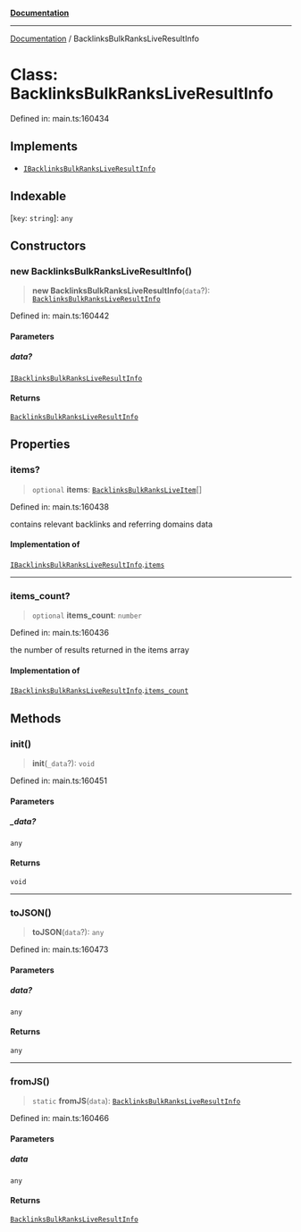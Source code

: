 [**Documentation**](../README.md)

***

[Documentation](../README.md) / BacklinksBulkRanksLiveResultInfo

# Class: BacklinksBulkRanksLiveResultInfo

Defined in: main.ts:160434

## Implements

- [`IBacklinksBulkRanksLiveResultInfo`](../interfaces/IBacklinksBulkRanksLiveResultInfo.md)

## Indexable

\[`key`: `string`\]: `any`

## Constructors

### new BacklinksBulkRanksLiveResultInfo()

> **new BacklinksBulkRanksLiveResultInfo**(`data`?): [`BacklinksBulkRanksLiveResultInfo`](BacklinksBulkRanksLiveResultInfo.md)

Defined in: main.ts:160442

#### Parameters

##### data?

[`IBacklinksBulkRanksLiveResultInfo`](../interfaces/IBacklinksBulkRanksLiveResultInfo.md)

#### Returns

[`BacklinksBulkRanksLiveResultInfo`](BacklinksBulkRanksLiveResultInfo.md)

## Properties

### items?

> `optional` **items**: [`BacklinksBulkRanksLiveItem`](BacklinksBulkRanksLiveItem.md)[]

Defined in: main.ts:160438

contains relevant backlinks and referring domains data

#### Implementation of

[`IBacklinksBulkRanksLiveResultInfo`](../interfaces/IBacklinksBulkRanksLiveResultInfo.md).[`items`](../interfaces/IBacklinksBulkRanksLiveResultInfo.md#items)

***

### items\_count?

> `optional` **items\_count**: `number`

Defined in: main.ts:160436

the number of results returned in the items array

#### Implementation of

[`IBacklinksBulkRanksLiveResultInfo`](../interfaces/IBacklinksBulkRanksLiveResultInfo.md).[`items_count`](../interfaces/IBacklinksBulkRanksLiveResultInfo.md#items_count)

## Methods

### init()

> **init**(`_data`?): `void`

Defined in: main.ts:160451

#### Parameters

##### \_data?

`any`

#### Returns

`void`

***

### toJSON()

> **toJSON**(`data`?): `any`

Defined in: main.ts:160473

#### Parameters

##### data?

`any`

#### Returns

`any`

***

### fromJS()

> `static` **fromJS**(`data`): [`BacklinksBulkRanksLiveResultInfo`](BacklinksBulkRanksLiveResultInfo.md)

Defined in: main.ts:160466

#### Parameters

##### data

`any`

#### Returns

[`BacklinksBulkRanksLiveResultInfo`](BacklinksBulkRanksLiveResultInfo.md)
